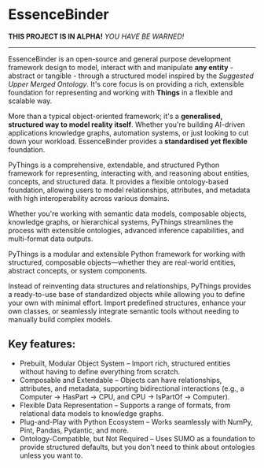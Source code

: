 # EssenceBinder

__THIS PROJECT IS IN ALPHA!__ _YOU HAVE  BE WARNED!_
****

EssenceBinder is an open-source and general purpose development framework design to model, interact with and
manipulate __any entity__ - abstract or tangible - through a structured model inspired by the _Suggested Upper Merged
Ontology_. It's core focus is on providing a rich, extensible foundation for representing and working with __Things__ in
a flexible and scalable way.

More than a typical object-oriented framework; it's a __generalised, structured way to model reality itself__.
Whether you're building AI-driven applications knowledge graphs, automation systems, or just looking to cut down your workload.
EssenceBinder provides a __standardised yet flexible__ foundation.

PyThings is a comprehensive, extendable, and structured Python framework for representing, interacting with, and reasoning about entities, concepts, and structured data. It provides a flexible ontology-based foundation, allowing users to model relationships, attributes, and metadata with high interoperability across various domains.

Whether you're working with semantic data models, composable objects, knowledge graphs, or hierarchical systems, PyThings streamlines the process with extensible ontologies, advanced inference capabilities, and multi-format data outputs.

PyThings is a modular and extensible Python framework for working with structured, composable objects—whether they are real-world entities, abstract concepts, or system components.

Instead of reinventing data structures and relationships, PyThings provides a ready-to-use base of standardized objects while allowing you to define your own with minimal effort. Import predefined structures, enhance your own classes, or seamlessly integrate semantic tools without needing to manually build complex models.

Key features:
- 
- Prebuilt, Modular Object System – Import rich, structured entities without having to define everything from scratch.
- Composable and Extendable – Objects can have relationships, attributes, and metadata, supporting bidirectional interactions (e.g., a Computer → HasPart → CPU, and CPU → IsPartOf → Computer).
- Flexible Data Representation – Supports a range of formats, from relational data models to knowledge graphs.
- Plug-and-Play with Python Ecosystem – Works seamlessly with NumPy, Pint, Pandas, Pydantic, and more.
- Ontology-Compatible, but Not Required – Uses SUMO as a foundation to provide structured defaults, but you don’t need to think about ontologies unless you want to.